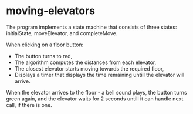# moving-elevators

The program implements a state machine that consists of three states: initialState, moveElevator, and completeMove.

When clicking on a floor button:
* The button turns to red,
* The algorithm computes the distances from each elevator,
* The closest elevator starts moving towards the required floor,
* Displays a timer that displays the time remaining untill the elevator will arrive.

When the elevator arrives to the floor - a bell sound plays, the button turns green again, and the elevator waits for 2 seconds untill it can handle next call, if there is one.

